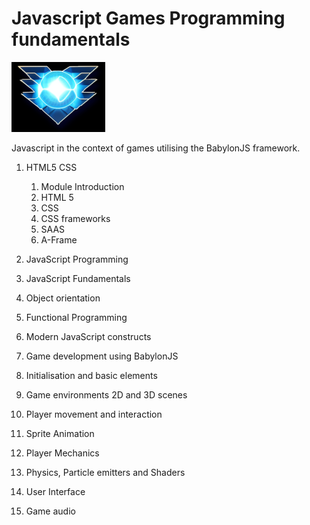 # Javascript Games Programming fundamentals

![logo](JGF_badge.png) 

Javascript in the context of games utilising the BabylonJS framework.

1. HTML5 CSS
   1. Module Introduction
   2. HTML 5
   3. CSS
   4. CSS frameworks
   5. SAAS
   6. A-Frame

2.	JavaScript Programming
   1.  JavaScript Fundamentals
   2.  Object orientation
   3.  Functional Programming
   4.  Modern JavaScript constructs

3.	Game development using BabylonJS
   1.  Initialisation and basic elements 
   2.  Game environments 2D and 3D scenes
   3.  Player movement and interaction
   4.  Sprite Animation
   5.  Player Mechanics
   6.  Physics, Particle emitters and Shaders
   7.  User Interface
   8.  Game audio


